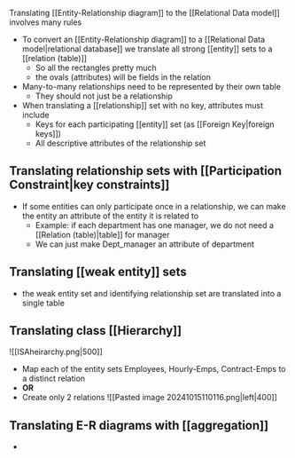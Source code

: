 Translating [[Entity-Relationship diagram]] to the [[Relational Data model]] involves many rules

- To convert an [[Entity-Relationship diagram]] to a [[Relational Data model|relational database]] we translate all strong [[entity]] sets to a [[relation (table)]]
	- So all the rectangles pretty much
	- the ovals (attributes) will be fields in the relation
- Many-to-many relationships need to be represented by their own table
	- They should not just be a relationship
- When translating a [[relationship]] set with no key, attributes must include
	- Keys for each participating [[entity]] set (as [[Foreign Key|foreign keys]])
	- All descriptive attributes of the relationship set
## Translating relationship sets with [[Participation Constraint|key constraints]]
- If some entities can only participate once in a relationship, we can make the entity an attribute of the entity it is related to
	- Example: if each department has one manager, we do not need a [[Relation (table)|table]] for manager
	- We can just make Dept_manager an attribute of department
## Translating [[weak entity]] sets
- the weak entity set and identifying relationship set are translated into a single table
## Translating class [[Hierarchy]]
![[ISAheirarchy.png|500]]
- Map each of the entity sets Employees, Hourly-Emps, Contract-Emps to a distinct relation
- **OR**
- Create only 2 relations ![[Pasted image 20241015110116.png|left|400]]
## Translating E-R diagrams with [[aggregation]]
- 